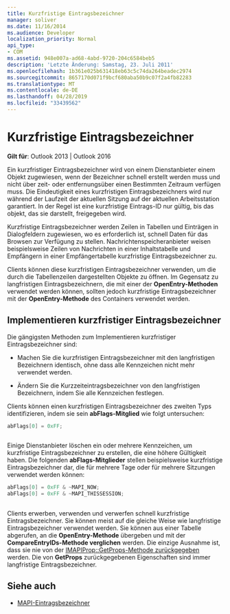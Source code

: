 ```yaml
---
title: Kurzfristige Eintragsbezeichner
manager: soliver
ms.date: 11/16/2014
ms.audience: Developer
localization_priority: Normal
api_type:
- COM
ms.assetid: 948e007a-ad68-4abd-9720-204c6584beb5
description: 'Letzte Änderung: Samstag, 23. Juli 2011'
ms.openlocfilehash: 1b361e025b631418eb63c5c74da264beadec2974
ms.sourcegitcommit: 8657170d071f9bcf680aba50b9c07f2a4fb82283
ms.translationtype: MT
ms.contentlocale: de-DE
ms.lasthandoff: 04/28/2019
ms.locfileid: "33439562"
---
```

# <a name="short-term-entry-identifiers"></a>Kurzfristige Eintragsbezeichner

**Gilt für**: Outlook 2013 | Outlook 2016 
  
Ein kurzfristiger Eintragsbezeichner wird von einem Dienstanbieter einem Objekt zugewiesen, wenn der Bezeichner schnell erstellt werden muss und nicht über zeit- oder entfernungsüber einen Bestimmten Zeitraum verfügen muss. Die Eindeutigkeit eines kurzfristigen Eintragsbezeichners wird nur während der Laufzeit der aktuellen Sitzung auf der aktuellen Arbeitsstation garantiert. In der Regel ist eine kurzfristige Eintrags-ID nur gültig, bis das objekt, das sie darstellt, freigegeben wird. 
  
Kurzfristige Eintragsbezeichner werden Zeilen in Tabellen und Einträgen in Dialogfeldern zugewiesen, wo es erforderlich ist, schnell Daten für das Browsen zur Verfügung zu stellen. Nachrichtenspeicheranbieter weisen beispielsweise Zeilen von Nachrichten in einer Inhaltstabelle und Empfängern in einer Empfängertabelle kurzfristige Eintragsbezeichner zu. 

Clients können diese kurzfristigen Eintragsbezeichner verwenden, um die durch die Tabellenzeilen dargestellten Objekte zu öffnen. Im Gegensatz zu langfristigen Eintragsbezeichnern, die mit einer der **OpenEntry-Methoden** verwendet werden können, sollten jedoch kurzfristige Eintragsbezeichner mit der **OpenEntry-Methode** des Containers verwendet werden. 
  
## <a name="implementing-short-term-entry-identifiers"></a>Implementieren kurzfristiger Eintragsbezeichner

Die gängigsten Methoden zum Implementieren kurzfristiger Eintragsbezeichner sind:
  
- Machen Sie die kurzfristigen Eintragsbezeichner mit den langfristigen Bezeichnern identisch, ohne dass alle Kennzeichen nicht mehr verwendet werden. 
    
- Ändern Sie die Kurzzeiteintragsbezeichner von den langfristigen Bezeichnern, indem Sie alle Kennzeichen festlegen. 
    
Clients können einen kurzfristigen Eintragsbezeichner des zweiten Typs identifizieren, indem sie sein **abFlags-Mitglied** wie folgt untersuchen: 
  
```cpp
abFlags[0] = 0xFF;
 
```

Einige Dienstanbieter löschen ein oder mehrere Kennzeichen, um kurzfristige Eintragsbezeichner zu erstellen, die eine höhere Gültigkeit haben. Die folgenden **abFlags-Mitglieder** stellen beispielsweise kurzfristige Eintragsbezeichner dar, die für mehrere Tage oder für mehrere Sitzungen verwendet werden können: 
  
```cpp
abFlags[0] = 0xFF & ~MAPI_NOW;
abFlags[0] = 0xFF & ~MAPI_THISSESSION;
 
```

Clients erwerben, verwenden und verwerfen schnell kurzfristige Eintragsbezeichner. Sie können meist auf die gleiche Weise wie langfristige Eintragsbezeichner verwendet werden. Sie können aus einer Tabelle abgerufen, an die **OpenEntry-Methode** übergeben und mit der **CompareEntryIDs-Methode verglichen** werden. Die einzige Ausnahme ist, dass sie nie von der [IMAPIProp::GetProps-Methode zurückgegeben](imapiprop-getprops.md) werden. Die von **GetProps** zurückgegebenen Eigenschaften sind immer langfristige Eintragsbezeichner. 
  
## <a name="see-also"></a>Siehe auch

- [MAPI-Eintragsbezeichner](mapi-entry-identifiers.md)

